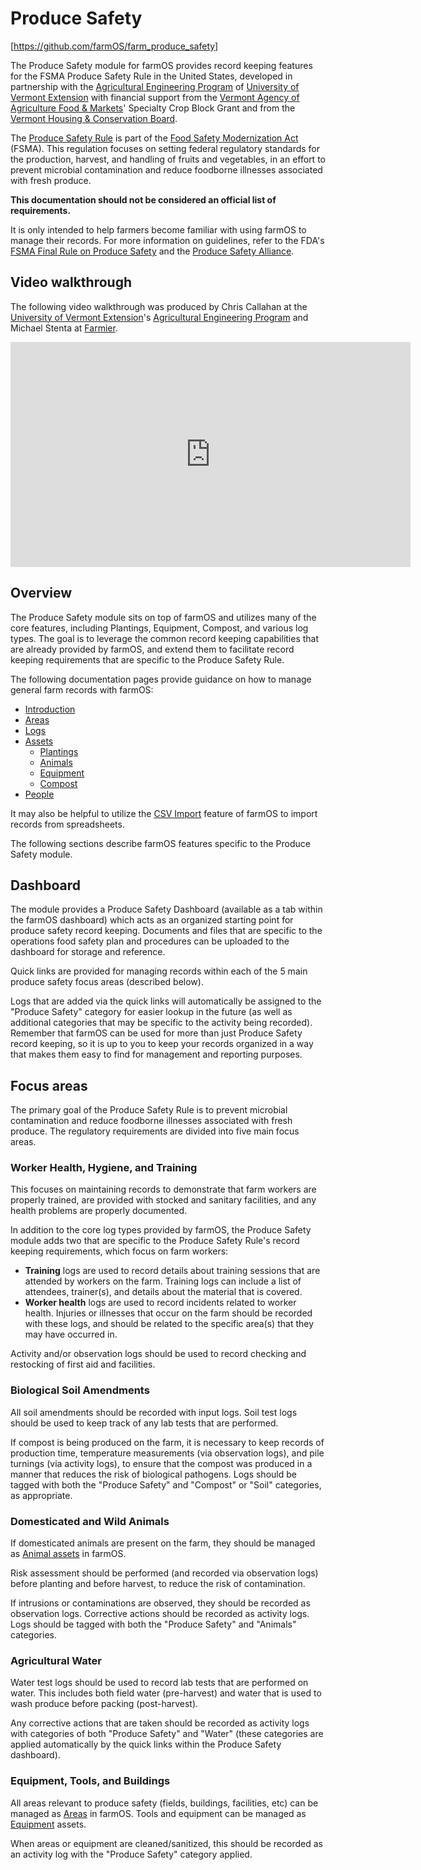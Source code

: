 # Produce Safety

[https://github.com/farmOS/farm_produce_safety]

The Produce Safety module for farmOS provides record keeping features for the
FSMA Produce Safety Rule in the United States, developed in partnership with
the [Agricultural Engineering Program] of [University of Vermont Extension]
with financial support from the [Vermont Agency of Agriculture Food & Markets]'
Specialty Crop Block Grant and from the [Vermont Housing & Conservation Board].

The [Produce Safety Rule] is part of the [Food Safety Modernization Act]
(FSMA). This regulation focuses on setting federal regulatory standards for the
production, harvest, and handling of fruits and vegetables, in an effort to
prevent microbial contamination and reduce foodborne illnesses associated with
fresh produce.

**This documentation should not be considered an official list of requirements.**

It is only intended to help farmers become familiar with using farmOS to manage
their records. For more information on guidelines, refer to the FDA's
[FSMA Final Rule on Produce Safety] and the [Produce Safety Alliance].

## Video walkthrough

The following video walkthrough was produced by Chris Callahan at the
[University of Vermont Extension]'s [Agricultural Engineering Program] and
Michael Stenta at [Farmier].

<iframe width="640" height="360" src="https://www.youtube.com/embed/DHlsT8pGC0Y?rel=0" frameborder="0" allowfullscreen></iframe>

## Overview

The Produce Safety module sits on top of farmOS and utilizes many of the core
features, including Plantings, Equipment, Compost, and various log types. The
goal is to leverage the common record keeping capabilities that are already
provided by farmOS, and extend them to facilitate record keeping requirements
that are specific to the Produce Safety Rule.

The following documentation pages provide guidance on how to manage general
farm records with farmOS:

* [Introduction]
* [Areas]
* [Logs]
* [Assets]
    * [Plantings]
    * [Animals]
    * [Equipment]
    * [Compost]
* [People]

It may also be helpful to utilize the [CSV Import] feature of farmOS to import
records from spreadsheets.

The following sections describe farmOS features specific to the Produce Safety
module.

## Dashboard

The module provides a Produce Safety Dashboard (available as a tab within the
farmOS dashboard) which acts as an organized starting point for produce safety
record keeping. Documents and files that are specific to the operations food
safety plan and procedures can be uploaded to the dashboard for storage and
reference.

Quick links are provided for managing records within each of the 5 main produce
safety focus areas (described below).

Logs that are added via the quick links will automatically be assigned to the
"Produce Safety" category for easier lookup in the future (as well as additional
categories that may be specific to the activity being recorded). Remember that
farmOS can be used for more than just Produce Safety record keeping, so it is
up to you to keep your records organized in a way that makes them easy to find
for management and reporting purposes.

## Focus areas

The primary goal of the Produce Safety Rule is to prevent microbial
contamination and reduce foodborne illnesses associated with fresh produce. The
regulatory requirements are divided into five main focus areas.

### Worker Health, Hygiene, and Training

This focuses on maintaining records to demonstrate that farm workers are
properly trained, are provided with stocked and sanitary facilities, and any
health problems are properly documented.

In addition to the core log types provided by farmOS, the Produce Safety module
adds two that are specific to the Produce Safety Rule's record keeping
requirements, which focus on farm workers:

* **Training** logs are used to record details about training sessions that are
  attended by workers on the farm. Training logs can include a list of
  attendees, trainer(s), and details about the material that is covered.
* **Worker health** logs are used to record incidents related to worker health.
  Injuries or illnesses that occur on the farm should be recorded with these
  logs, and should be related to the specific area(s) that they may have
  occurred in.

Activity and/or observation logs should be used to record checking and
restocking of first aid and facilities.

### Biological Soil Amendments

All soil amendments should be recorded with input logs. Soil test logs should
be used to keep track of any lab tests that are performed.

If compost is being produced on the farm, it is necessary to keep records of
production time, temperature measurements (via observation logs), and pile
turnings (via activity logs), to ensure that the compost was produced in a
manner that reduces the risk of biological pathogens. Logs should be tagged
with both the "Produce Safety" and "Compost" or "Soil" categories, as
appropriate.

### Domesticated and Wild Animals

If domesticated animals are present on the farm, they should be managed as
[Animal assets] in farmOS.

Risk assessment should be performed (and recorded via observation logs) before
planting and before harvest, to reduce the risk of contamination.

If intrusions or contaminations are observed, they should be recorded as
observation logs. Corrective actions should be recorded as activity logs. Logs
should be tagged with both the "Produce Safety" and "Animals" categories.

### Agricultural Water

Water test logs should be used to record lab tests that are performed on water.
This includes both field water (pre-harvest) and water that is used to wash
produce before packing (post-harvest).

Any corrective actions that are taken should be recorded as activity logs with
categories of both "Produce Safety" and "Water" (these categories are applied
automatically by the quick links within the Produce Safety dashboard).

### Equipment, Tools, and Buildings

All areas relevant to produce safety (fields, buildings, facilities, etc) can
be managed as [Areas] in farmOS. Tools and equipment can be managed as
[Equipment] assets.

When areas or equipment are cleaned/sanitized, this should be recorded as an
activity log with the "Produce Safety" category applied.

[https://github.com/farmOS/farm_produce_safety]: https://github.com/farmOS/farm_produce_safety
[University of Vermont Extension]: https://www.uvm.edu/extension
[Agricultural Engineering Program]: https://www.uvm.edu/extension/agriculture/agricultural_engineering
[Vermont Agency of Agriculture Food & Markets]: http://agriculture.vermont.gov
[Vermont Housing & Conservation Board]: http://www.vhcb.org
[Produce Safety Rule]: https://www.fda.gov/Food/GuidanceRegulation/FSMA/ucm334114.htm
[Food Safety Modernization Act]: https://www.fda.gov/food/guidanceregulation/fsma
[FSMA Final Rule on Produce Safety]: https://www.fda.gov/Food/GuidanceRegulation/FSMA/ucm334114.htm
[Produce Safety Alliance]: https://producesafetyalliance.cornell.edu
[Farmier]: http://farmier.com
[Introduction]: /guide
[Areas]: /guide/areas
[Logs]: /guide/logs
[Assets]: /guide/assets
[Plantings]: /guide/assets/plantings
[Animals]: /guide/assets/animals
[Equipment]: /guide/assets/equipment
[Compost]: /guide/assets/compost
[People]: /guide/people
[CSV Import]: /guide/import
[Animal assets]: /guide/assets/animals

